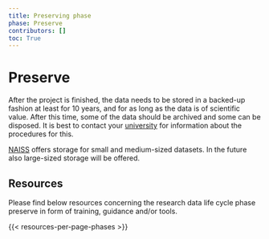 ```yaml
---
title: Preserving phase
phase: Preserve
contributors: []
toc: True
---
```


# Preserve
After the project is finished, the data needs to be stored in a backed-up fashion at least for 10 years, and for as long as the data is of scientific value. After this time, some of the data should be archived and some can be disposed. It is best to contact your [university](/topics/university-rdm-resources) for information about the procedures for this.

[NAISS](https://supr.naiss.se/round/storage/) offers storage for small and medium-sized datasets. In the future also large-sized storage will be offered.

## Resources
Please find below resources concerning the research data life cycle phase preserve in form of training, guidance and/or tools.

{{< resources-per-page-phases >}}
